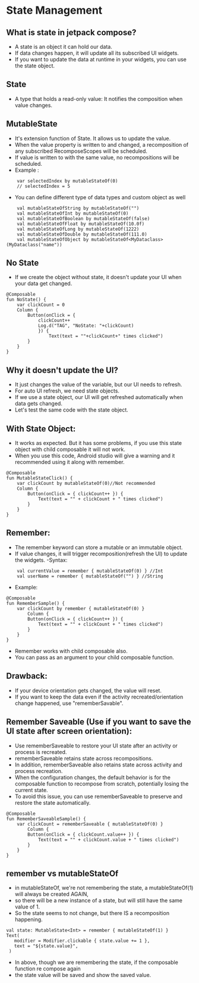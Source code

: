 # State Management
## What is state in jetpack compose?
- A state is an object it can hold our data.
- If data changes happen, it will update all its subscribed UI widgets.
- If you want to update the data at runtime in your widgets, you can use the state object.
## State<T>

- A type that holds a read-only value: It notifies the composition when value changes.

## MutableState<T>

- It's extension function of State. It allows us to update the value.
- When the value property is written to and changed, a recomposition of any subscribed
  RecomposeScopes will be scheduled.
- If value is written to with the same value, no recompositions will be scheduled.
- Example :

```
    var selectedIndex by mutableStateOf(0)
    // selectedIndex = 5
```

- You can define different type of data types and custom object as well

```
    val mutableStateOfString by mutableStateOf("")
    val mutableStateOfInt by mutableStateOf(0)
    val mutableStateOfBoolean by mutableStateOf(false)
    val mutableStateOfFloat by mutableStateOf(10.0f)
    val mutableStateOfLong by mutableStateOf(1222)
    val mutableStateOfDouble by mutableStateOf(111.0)
    val mutableStateOfObject by mutableStateOf<MyDataclass>(MyDataclass("name"))
```

## No State

- If we create the object without state, it doesn't update your UI when your data get changed.

```
@Composable
fun NoState() {
    var clickCount = 0
    Column {
        Button(onClick = {
            clickCount++
            Log.d("TAG", "NoState: "+clickCount)
            }) {
                Text(text = ""+clickCount+" times clicked")
        }
    }
}
```

## Why it doesn't update the UI?
- It just changes the value of the variable, but our UI needs to refresh.
- For auto UI refresh, we need state objects. 
- If we use a state object, our UI will get refreshed automatically when data gets changed. 
- Let's test the same code with the state object.
## With State Object:
- It works as expected. But it has some problems, if you use this state object with child composable it will not work. 
- When you use this code, Android studio will give a warning and it recommended using it along with remember.
```
@Composable
fun MutableStateClick() {
    var clickCount by mutableStateOf(0)//Not recommended
    Column {
        Button(onClick = { clickCount++ }) {
            Text(text = "" + clickCount + " times clicked")
        }
    }
}
```
## Remember:
- The remember keyword can store a mutable or an immutable object. 
- If value changes, it will trigger recomposition(refresh the UI) to update the widgets.
-Syntax:
```
    val currentValue = remember { mutableStateOf(0) } //Int
    val userName = remember { mutableStateOf("") } //String
```
- Example:
```
@Composable
fun RememberSample() {
    var clickCount by remember { mutableStateOf(0) }
        Column {
        Button(onClick = { clickCount++ }) {
            Text(text = "" + clickCount + " times clicked")
        }
    }
}
```

- Remember works with child composable also.
- You can pass as an argument to your child composable function.

## Drawback:
- If your device orientation gets changed, the value will reset.
- If you want to keep the data even if the activity recreated/orientation change happened, use "rememberSavable".

## Remember Saveable (Use if you want to save the UI state after screen orientation):

- Use rememberSaveable to restore your UI state after an activity or process is recreated.
- rememberSaveable retains state across recompositions.
- In addition, rememberSaveable also retains state across activity and process recreation.
- When the configuration changes, the default behavior is for the composable function to recompose
  from scratch, potentially losing the current state.
- To avoid this issue, you can use rememberSaveable to preserve and restore the state automatically.
```
@Composable
fun RememberSaveableSample() {
    var clickCount = rememberSaveable { mutableStateOf(0) }
        Column {
        Button(onClick = { clickCount.value++ }) {
            Text(text = "" + clickCount.value + " times clicked")
        }
    }
}
```

## remember vs mutableStateOf

- in mutableStateOf, we're not remembering the state, a mutableStateOf(1) will always be created
  AGAIN,
- so there will be a new instance of a state, but will still have the same value of 1.
- So the state seems to not change, but there IS a recomposition happening.

```
val state: MutableState<Int> = remember { mutableStateOf(1) }
Text(
   modifier = Modifier.clickable { state.value += 1 },
   text = "${state.value}",
 )
```

- In above, though we are remembering the state, if the composable function re compose again
- the state value will be saved and show the saved value.
